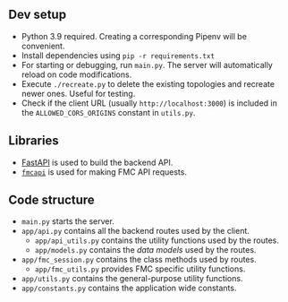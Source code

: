 ## Dev setup
* Python 3.9 required. Creating a corresponding Pipenv will be convenient.
* Install dependencies using `pip -r requirements.txt`
* For starting  or debugging, run `main.py`. The server will automatically reload on code modifications.
* Execute `./recreate.py` to delete the existing topologies and recreate newer ones. Useful for testing.
* Check if the client URL (usually `http://localhost:3000`) is included in the `ALLOWED_CORS_ORIGINS` constant in `utils.py`.

## Libraries
* [FastAPI](https://fastapi.tiangolo.com/tutorial/) is used to build the backend API.
* [`fmcapi`](https://github.com/tejasvi/fmcapi) is used for making FMC API requests.

## Code structure
* `main.py` starts the server.
* `app/api.py` contains all the backend routes used by the client.
    * `app/api_utils.py` contains the utility functions used by the routes.
    * `app/models.py` contains the _data models_ used by the routes.
* `app/fmc_session.py` contains the class methods used by routes.
    * `app/fmc_utils.py` provides FMC specific utility functions.
* `app/utils.py` contains the general-purpose utility functions.
* `app/constants.py` contains the application wide constants.